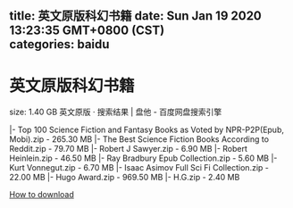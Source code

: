 
title: 英文原版科幻书籍
date: Sun Jan 19 2020 13:23:35 GMT+0800 (CST)    
categories: baidu
---

# 英文原版科幻书籍
size: 1.40 GB
 英文原版 · 搜索结果 | 盘他 - 百度网盘搜索引擎
 
|- Top 100 Science Fiction and Fantasy Books as Voted by NPR-P2P(Epub, Mobi).zip - 265.30 MB
|- The Best Science Fiction Books According to Reddit.zip - 79.70 MB
|- Robert J Sawyer.zip - 6.90 MB
|- Robert Heinlein.zip - 46.50 MB
|- Ray Bradbury Epub Collection.zip - 5.60 MB
|- Kurt Vonnegut.zip - 6.70 MB
|- Isaac Asimov Full Sci Fi Collection.zip - 22.00 MB
|- Hugo Award.zip - 969.50 MB
|- H.G.zip - 2.40 MB

[How to download](https://bpcam.bemobtrk.com/go/2ceec3aa-1ca2-46d6-b9ff-aaa5c184517c?jno=787)